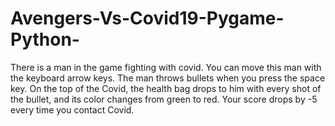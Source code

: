 # Avengers-Vs-Covid19-Pygame-Python-
There is a man in the game fighting with covid. You can move this man with the keyboard arrow keys. The man throws bullets when you press the space key. On the top of the Covid, the health bag drops to him with every shot of the bullet, and its color changes from green to red. Your score drops by -5 every time you contact Covid.
